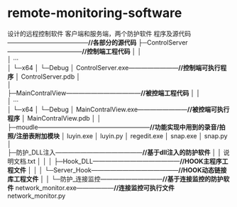 # remote-monitoring-software
设计的远程控制软件 客户端和服务端，两个防护软件
程序及源代码—————————————**//各部分的源代码**
    ├─ControlServer————————————**//控制端工程代码**
    │  │   
    │  ···               
    │  └─x64
    │      └─Debug
    │             ControlServer.exe————————**//控制端可执行程序**
    │             ControlServer.pdb
    │            
    │      
    ├─MainContralView————————————**//被控端工程代码**
    │  │  
    │  ···              
    │  └─x64
    │      └─Debug
    │              MainContralView.exe————————**//被控端可执行程序**
    │              MainContralView.pdb
    │
    │              
    ├─moudle——————————————————**//功能实现中用到的录音/拍照/注册表附加模块**
    │      luyin.exe
    │      luyin.py
    │      regedit.exe
    │      snap.exe
    │      snap.py
    │      
    ├─防护\_DLL注入——————————————**//基于dll注入的防护软件**
    │  │  说明文档.txt
    │  │ 
    │  ├─Hook_DLL——————————————**//HOOK主程序工程文件**
    │  │
    │  └─Server_Hook——————————————**//HOOK动态链接库工程文件**
    │
    │ 
    └─防护\_连接监控——————————**//基于连接监控的防护软件**
            network_monitor.exe——————**//连接监控可执行文件**
            network_monitor.py
